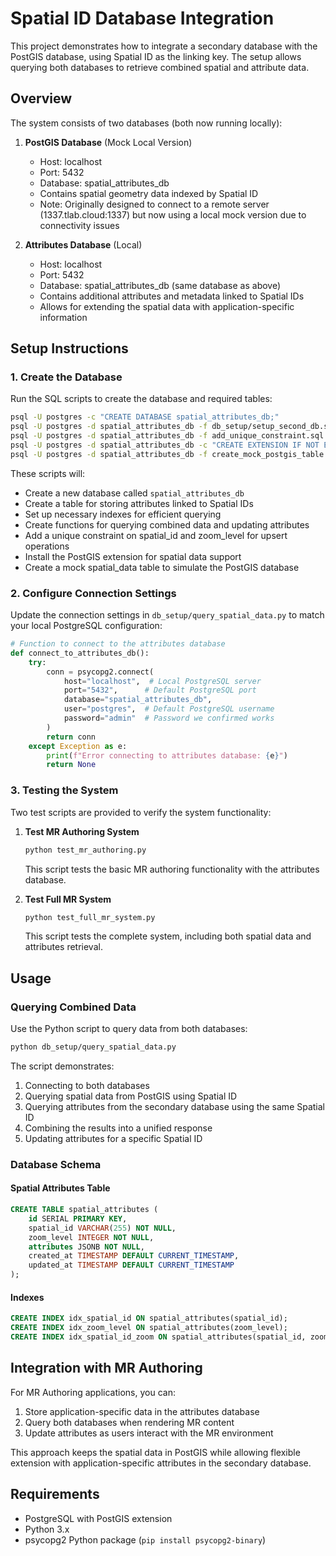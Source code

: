 # Spatial ID Database Integration

This project demonstrates how to integrate a secondary database with the PostGIS database, using Spatial ID as the linking key. The setup allows querying both databases to retrieve combined spatial and attribute data.

## Overview

The system consists of two databases (both now running locally):

1. **PostGIS Database** (Mock Local Version)
   - Host: localhost
   - Port: 5432
   - Database: spatial_attributes_db
   - Contains spatial geometry data indexed by Spatial ID
   - Note: Originally designed to connect to a remote server (1337.tlab.cloud:1337) but now using a local mock version due to connectivity issues

2. **Attributes Database** (Local)
   - Host: localhost
   - Port: 5432
   - Database: spatial_attributes_db (same database as above)
   - Contains additional attributes and metadata linked to Spatial IDs
   - Allows for extending the spatial data with application-specific information

## Setup Instructions

### 1. Create the Database

Run the SQL scripts to create the database and required tables:

```bash
psql -U postgres -c "CREATE DATABASE spatial_attributes_db;"
psql -U postgres -d spatial_attributes_db -f db_setup/setup_second_db.sql
psql -U postgres -d spatial_attributes_db -f add_unique_constraint.sql
psql -U postgres -d spatial_attributes_db -c "CREATE EXTENSION IF NOT EXISTS postgis;"
psql -U postgres -d spatial_attributes_db -f create_mock_postgis_table.sql
```

These scripts will:
- Create a new database called `spatial_attributes_db`
- Create a table for storing attributes linked to Spatial IDs
- Set up necessary indexes for efficient querying
- Create functions for querying combined data and updating attributes
- Add a unique constraint on spatial_id and zoom_level for upsert operations
- Install the PostGIS extension for spatial data support
- Create a mock spatial_data table to simulate the PostGIS database

### 2. Configure Connection Settings

Update the connection settings in `db_setup/query_spatial_data.py` to match your local PostgreSQL configuration:

```python
# Function to connect to the attributes database
def connect_to_attributes_db():
    try:
        conn = psycopg2.connect(
            host="localhost",  # Local PostgreSQL server
            port="5432",      # Default PostgreSQL port
            database="spatial_attributes_db",
            user="postgres",  # Default PostgreSQL username
            password="admin"  # Password we confirmed works
        )
        return conn
    except Exception as e:
        print(f"Error connecting to attributes database: {e}")
        return None
```

### 3. Testing the System

Two test scripts are provided to verify the system functionality:

1. **Test MR Authoring System**
   ```bash
   python test_mr_authoring.py
   ```
   This script tests the basic MR authoring functionality with the attributes database.

2. **Test Full MR System**
   ```bash
   python test_full_mr_system.py
   ```
   This script tests the complete system, including both spatial data and attributes retrieval.

## Usage

### Querying Combined Data

Use the Python script to query data from both databases:

```bash
python db_setup/query_spatial_data.py
```

The script demonstrates:
1. Connecting to both databases
2. Querying spatial data from PostGIS using Spatial ID
3. Querying attributes from the secondary database using the same Spatial ID
4. Combining the results into a unified response
5. Updating attributes for a specific Spatial ID

### Database Schema

#### Spatial Attributes Table

```sql
CREATE TABLE spatial_attributes (
    id SERIAL PRIMARY KEY,
    spatial_id VARCHAR(255) NOT NULL,
    zoom_level INTEGER NOT NULL,
    attributes JSONB NOT NULL,
    created_at TIMESTAMP DEFAULT CURRENT_TIMESTAMP,
    updated_at TIMESTAMP DEFAULT CURRENT_TIMESTAMP
);
```

#### Indexes

```sql
CREATE INDEX idx_spatial_id ON spatial_attributes(spatial_id);
CREATE INDEX idx_zoom_level ON spatial_attributes(zoom_level);
CREATE INDEX idx_spatial_id_zoom ON spatial_attributes(spatial_id, zoom_level);
```

## Integration with MR Authoring

For MR Authoring applications, you can:

1. Store application-specific data in the attributes database
2. Query both databases when rendering MR content
3. Update attributes as users interact with the MR environment

This approach keeps the spatial data in PostGIS while allowing flexible extension with application-specific attributes in the secondary database.

## Requirements

- PostgreSQL with PostGIS extension
- Python 3.x
- psycopg2 Python package (`pip install psycopg2-binary`)